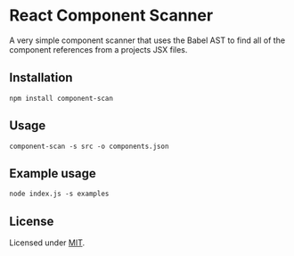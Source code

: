 React Component Scanner
=======================

A very simple component scanner that uses the Babel
AST to find all of the component references from a
projects JSX files.

## Installation

```
npm install component-scan
```

## Usage

```
component-scan -s src -o components.json
```

## Example usage

```
node index.js -s examples
```

## License

Licensed under [MIT](https://opensource.org/licenses/MIT).
